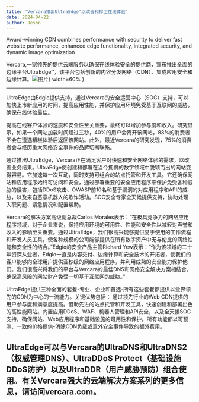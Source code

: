 ```yaml
---
title: 'Vercara推出UltraEdge™以改善和捍卫在线体验'
date: 2024-04-22
author: Jeson
---
```


Award-winning CDN combines performance with security to deliver fast website performance, enhanced edge functionality, integrated security, and dynamic image optimization

Vercara,一家领先的提供云端服务以确保在线体验安全的提供商，宣布推出全面的边缘平台UltraEdge™，该平台包括创新的内容分发网络（CDN）、集成应用安全和边缘计算。![图片](https://ai-techpark.com/wp-content/uploads/2024/04/Vercara-960x540.jpg){ width=60% }

---
UltraEdge由Edgio提供支持，通过Vercara的安全运营中心（SOC）支持，可以加快上市新应用的时间，提高应用性能，并保护应用环境免受基于互联网的威胁，确保在线体验最佳。

提高在线客户体验的速度和安全性至关重要，最终可以增加参与度和收入。研究显示，如果一个网站加载时间超过三秒，40%的用户会离开该网站，88%的消费者不会在遭遇糟糕体验后返回该网站。此外，最近Vercara的研究发现，75%的消费者会与经历重大网络安全事件的品牌切断联系。

通过推出UltraEdge，Vercara正在满足客户对快速和安全网络体验的需求，以改善业务结果。UltraEdge使创建和部署在当今拥挤的数字领域中脱颖而出的网站变得容易。它加速每一次互动，同时支持可组合的站点托管和开发工具。它还确保网站和应用程序始终可访问和安全，通过部署重要的安全应用程序来保护免受各种威胁的侵害，包括DDoS攻击、OWASP前10名和基于漏洞的对应用程序和API的威胁，以及来自恶意机器人的欺诈活动。SOC安全专家全天候提供支持，协助处理入职问题、紧急情况和配置帮助。

Vercara的解决方案高级副总裁Carlos Morales表示：“在极具竞争力的网络应用程序领域，对于企业来说，保持应用环境的可用性、性能和安全性以减轻对声誉和收入的影响至关重要。通过UltraEdge，我们很高兴能够提供易于使用的工作流程和开发人员工具，使各种规模的公司能够提供在所有数字资产中无与伦比的网络性能和安全性的结合。”Edgio的安全产品主管Richard Yew表示：“作为该领域的二十年资深从业者，Edgio一直是内容交付、边缘计算和安全技术的开拓者，使我们的客户能够向全球用户提供亚秒级的网络应用程序，并利用成熟的安全能力保护他们。我们很高兴将我们的平台与Vercara的最佳DNS和网络安全解决方案相结合，确保高风险的网站财产免受一切基于互联网的威胁。”

UltraEdge提供三种全面的套餐-专业、企业和首选-所有这些套餐都提供以业界领先的CDN为中心的一流能力。关键优势包括：
通过领先行业的Web CDN提供的用户参与度和满意度提高。借助先进的站点托管和开发工具，快速创建和部署出色的高性能网站。内置应用DDoS、WAF、机器人管理和API安全，以及全天候SOC支持，确保网站、Web应用程序和基础设施的可用性和保护。所有功能都以可预测、一致的价格提供-消除CDN负载或意外安全事件导致的额外费用。

UltraEdge可以与Vercara的UltraDNS和UltraDNS2（权威管理DNS）、UltraDDoS Protect（基础设施DDoS防护）以及UltraDDR（用户威胁预防）组合使用。有关Vercara强大的云端解决方案系列的更多信息，请访问vercara.com。
---

